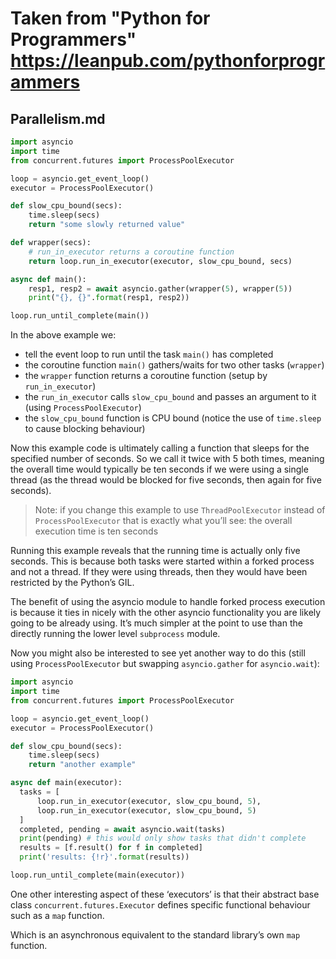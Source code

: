 # Taken from "Python for Programmers" https://leanpub.com/pythonforprogrammers

## Parallelism.md

```py
import asyncio
import time
from concurrent.futures import ProcessPoolExecutor

loop = asyncio.get_event_loop()
executor = ProcessPoolExecutor()

def slow_cpu_bound(secs): 
    time.sleep(secs)
    return "some slowly returned value"

def wrapper(secs):
    # run_in_executor returns a coroutine function
    return loop.run_in_executor(executor, slow_cpu_bound, secs)

async def main():
    resp1, resp2 = await asyncio.gather(wrapper(5), wrapper(5)) 
    print("{}, {}".format(resp1, resp2))

loop.run_until_complete(main())
```

In the above example we:

+ tell the event loop to run until the task `main()` has completed
+ the coroutine function `main()` gathers/waits for two other tasks (`wrapper`)
+ the `wrapper` function returns a coroutine function (setup by `run_in_executor`)
+ the `run_in_executor` calls `slow_cpu_bound` and passes an argument to it (using `ProcessPoolExecutor`)
+ the `slow_cpu_bound` function is CPU bound (notice the use of `time.sleep` to cause blocking behaviour)

Now this example code is ultimately calling a function that sleeps for the specified number of seconds. So we call it twice with 5 both times, meaning the overall time would typically be ten seconds if we were using a single thread (as the thread would be blocked for five seconds, then again for five seconds).

> Note: if you change this example to use `ThreadPoolExecutor` instead of `ProcessPoolExecutor` that is exactly what you’ll see: the overall execution time is ten seconds

Running this example reveals that the running time is actually only five seconds. This is because both tasks were started within a forked process and not a thread. If they were using threads, then they would have been restricted by the Python’s GIL.

The benefit of using the asyncio module to handle forked process execution is because it ties in nicely with the other asyncio functionality you are likely going to be already using. It’s much simpler at the point to use than the directly running the lower level `subprocess` module.

Now you might also be interested to see yet another way to do this (still using `ProcessPoolExecutor` but swapping `asyncio.gather` for `asyncio.wait`):

```py
import asyncio
import time
from concurrent.futures import ProcessPoolExecutor

loop = asyncio.get_event_loop()
executor = ProcessPoolExecutor()

def slow_cpu_bound(secs):
    time.sleep(secs)
    return "another example"

async def main(executor):
  tasks = [
      loop.run_in_executor(executor, slow_cpu_bound, 5),
      loop.run_in_executor(executor, slow_cpu_bound, 5)
  ]
  completed, pending = await asyncio.wait(tasks)
  print(pending) # this would only show tasks that didn't complete
  results = [f.result() for f in completed]
  print('results: {!r}'.format(results))

loop.run_until_complete(main(executor))
```

One other interesting aspect of these ‘executors’ is that their abstract base class `concurrent.futures.Executor` defines specific functional behaviour such as a `map` function.

Which is an asynchronous equivalent to the standard library’s own `map` function.


